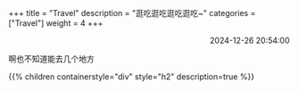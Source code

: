 +++
title = "Travel"
description = "逛吃逛吃逛吃逛吃~"
categories = ["Travel"]
weight = 4
+++
<p align="right">2024-12-26   20:54:00</p>

啊也不知道能去几个地方

{{% children containerstyle="div" style="h2" description=true %}}
